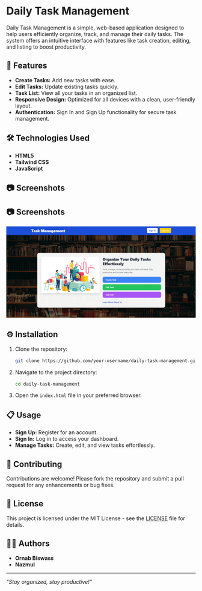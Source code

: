 # Daily Task Management

Daily Task Management is a simple, web-based application designed to help users efficiently organize, track, and manage their daily tasks. The system offers an intuitive interface with features like task creation, editing, and listing to boost productivity.

## 🚀 Features

- **Create Tasks:** Add new tasks with ease.
- **Edit Tasks:** Update existing tasks quickly.
- **Task List:** View all your tasks in an organized list.
- **Responsive Design:** Optimized for all devices with a clean, user-friendly layout.
- **Authentication:** Sign In and Sign Up functionality for secure task management.

## 🛠️ Technologies Used

- **HTML5**
- **Tailwind CSS**
- **JavaScript**

## 📷 Screenshots

## 📷 Screenshots

![Daily Task Management Screenshot](TaskManagment.png)


## ⚙️ Installation

1. Clone the repository:
   ```bash
   git clone https://github.com/your-username/daily-task-management.git
   ```
2. Navigate to the project directory:
   ```bash
   cd daily-task-management
   ```
3. Open the `index.html` file in your preferred browser.

## 📋 Usage

- **Sign Up:** Register for an account.
- **Sign In:** Log in to access your dashboard.
- **Manage Tasks:** Create, edit, and view tasks effortlessly.

## 🤝 Contributing

Contributions are welcome! Please fork the repository and submit a pull request for any enhancements or bug fixes.

## 📄 License

This project is licensed under the MIT License - see the [LICENSE](LICENSE) file for details.

## 👨‍💻 Authors

- **Ornab Biswass**
- **Nazmul**

---

*"Stay organized, stay productive!"*

